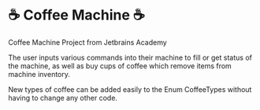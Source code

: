 # :coffee: Coffee Machine :coffee:
Coffee Machine Project from Jetbrains Academy

The user inputs various commands into their machine to fill or get status of the machine, as well as buy cups of coffee which remove items from machine inventory.

New types of coffee can be added easily to the Enum CoffeeTypes without having to change any other code.

